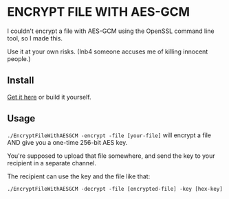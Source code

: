 # ENCRYPT FILE WITH AES-GCM

I couldn't encrypt a file with AES-GCM using the OpenSSL command line tool, so I made this.

Use it at your own risks. (Inb4 someone accuses me of killing innocent people.)

## Install

[Get it here](https://github.com/mimoo/EncryptFileWithAES-GCM/releases) or build it yourself.

## Usage

`./EncryptFileWithAESGCM -encrypt -file [your-file]` will encrypt a file AND give you a one-time 256-bit AES key.

You're supposed to upload that file somewhere, and send the key to your recipient in a separate channel.

The recipient can use the key and the file like that:

`./EncryptFileWithAESGCM -decrypt -file [encrypted-file] -key [hex-key]`
